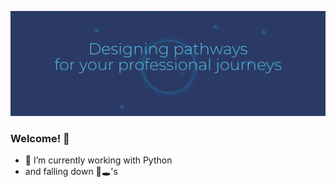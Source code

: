 ![logo](https://github.com/acorvin/acorvin/blob/master/acd_header.png?raw=true)

### Welcome! 👋
- 🐍 I’m currently working with Python
- and falling down 🐰🕳️'s


<!--
**acorvin/acorvin** is a ✨ _special_ ✨ repository because its `README.md` (this file) appears on your GitHub profile.

Here are some ideas to get you started:

- 🔭 I’m currently working on ...
- 🌱 I’m currently learning ...
- 👯 I’m looking to collaborate on ...
- 🤔 I’m looking for help with ...
- 💬 Ask me about ...
- 📫 How to reach me: ...
- 😄 Pronouns: ...
- ⚡ Fun fact: ...
-->
